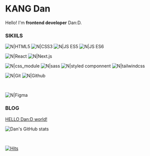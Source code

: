 
# KANG Dan

Hello! I'm **frontend developer** Dan:D.

### SIKIILS
![N|HTML5](https://img.shields.io/badge/HTML5-orange?style=flat-square&logo=HTML5&logoColor=white) ![N|CSS3](https://img.shields.io/badge/CSS3-blue?style=flat-square&logo=CSS3&logoColor=white) ![N|JS ES5](https://img.shields.io/badge/JavaScript_es5-yellow?style=flat-square&logo=JavaScript&logoColor=white) ![N|JS ES6](https://img.shields.io/badge/JavaScript_es6-yellow?style=flat-square&logo=JavaScript&logoColor=white)

![N|React](https://img.shields.io/badge/React-blue?style=flat-square&logo=React&logoColor=white) ![N|Next.js](https://img.shields.io/badge/Next.js-black?style=flat-square&logo=Nextdotjs&logoColor=white)

![N|css_module](https://img.shields.io/badge/css_modules-black?style=flat-square&logo=cssmodules&logoColor=white) ![N|sass](https://img.shields.io/badge/sass-CC6699?style=flat-square&logo=sass&logoColor=white) ![N|styled componnent](https://img.shields.io/badge/styled--components-DB7093?style=flat-square&logo=styledcomponents&logoColor=white) ![N|tailwindcss](https://img.shields.io/badge/Tailwind_CSS-06B6D4?style=flat-square&logo=tailwindcss&logoColor=white) 

![N|Git](https://img.shields.io/badge/Git-F05032?style=flat-square&logo=git&logoColor=white) ![N|Github](https://img.shields.io/badge/Github-181717?style=flat-square&logo=github&logoColor=white)

<br>

![N|Figma](https://img.shields.io/badge/Figma-F24E1E?style=flat-square&logo=figma&logoColor=white)

### BLOG
[HELLO Dan:D world!](https://kangdanne.tistory.com/)


![Dan's GitHub stats](https://github-readme-stats.vercel.app/api?username=KANGDan&theme=solarized-light&show_icons=true)

<br>

[![Hits](https://hits.seeyoufarm.com/api/count/incr/badge.svg?url=https%3A%2F%2Fgithub.com%2Fkangdanne&count_bg=%2379C83D&title_bg=%23555555&icon=&icon_color=%23E7E7E7&title=hits&edge_flat=false)](https://hits.seeyoufarm.com)
